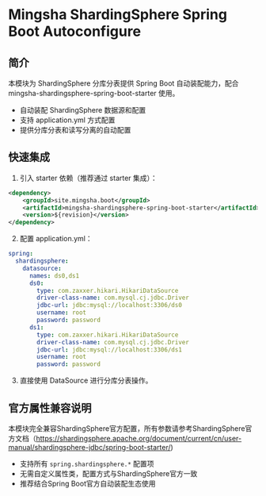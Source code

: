 # Mingsha ShardingSphere Spring Boot Autoconfigure

## 简介

本模块为 ShardingSphere 分库分表提供 Spring Boot 自动装配能力，配合 mingsha-shardingsphere-spring-boot-starter 使用。

- 自动装配 ShardingSphere 数据源和配置
- 支持 application.yml 方式配置
- 提供分库分表和读写分离的自动配置

## 快速集成

1. 引入 starter 依赖（推荐通过 starter 集成）：

```xml
<dependency>
    <groupId>site.mingsha.boot</groupId>
    <artifactId>mingsha-shardingsphere-spring-boot-starter</artifactId>
    <version>${revision}</version>
</dependency>
```

2. 配置 application.yml：

```yaml
spring:
  shardingsphere:
    datasource:
      names: ds0,ds1
      ds0:
        type: com.zaxxer.hikari.HikariDataSource
        driver-class-name: com.mysql.cj.jdbc.Driver
        jdbc-url: jdbc:mysql://localhost:3306/ds0
        username: root
        password: password
      ds1:
        type: com.zaxxer.hikari.HikariDataSource
        driver-class-name: com.mysql.cj.jdbc.Driver
        jdbc-url: jdbc:mysql://localhost:3306/ds1
        username: root
        password: password
```

3. 直接使用 DataSource 进行分库分表操作。

## 官方属性兼容说明

本模块完全兼容ShardingSphere官方配置，所有参数请参考ShardingSphere官方文档（https://shardingsphere.apache.org/document/current/cn/user-manual/shardingsphere-jdbc/spring-boot-starter/)

- 支持所有 `spring.shardingsphere.*` 配置项
- 无需自定义属性类，配置方式与ShardingSphere官方一致
- 推荐结合Spring Boot官方自动装配生态使用

